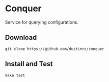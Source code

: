 # Conquer

Service for querying configurations. 

## Download

```
git clone https://github.com/dustinrc/conquer
```

## Install and Test

```
make test
```
